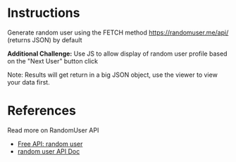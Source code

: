 # Instructions  

Generate random user using the FETCH method https://randomuser.me/api/ (returns JSON) by default

**Additional Challenge:** Use JS to allow display of random user profile based on the "Next User" button click

Note: Results will get return in a big JSON object, use the viewer to view your data first.

# References
Read more on RandomUser API
- [Free API: random user](https://randomuser.me/)
- [random user API Doc](https://randomuser.me/api/)

